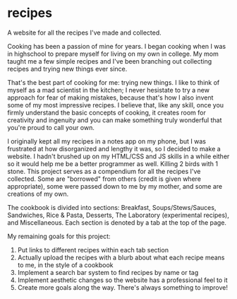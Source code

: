 # recipes
A website for all the recipes I've made and collected.

Cooking has been a passion of mine for years. I began cooking when I was in highschool to prepare myself for living on my own in college. My mom taught me a few simple recipes and I've been branching out collecting recipes and trying new things ever since.

That's the best part of cooking for me: trying new things. I like to think of myself as a mad scientist in the kitchen; I never hesistate to try a new approach for fear of making mistakes, because that's how I also invent some of my most impressive recipes. I believe that, like any skill, once you firmly understand the basic concepts of cooking, it creates room for creativity and ingenuity and you can make something truly wonderful that you're proud to call your own.

I originally kept all my recipes in a notes app on my phone, but I was frustrated at how disorganized and lengthy it was, so I decided to make a website. I hadn't brushed up on my HTML/CSS and JS skills in a while either so it would help me be a better programmer as well. Killing 2 birds with 1 stone. This project serves as a compendium for all the recipes I've collected. Some are "borrowed" from others (credit is given where appropriate), some were passed down to me by my mother, and some are creations of my own.

The cookbook is divided into sections: Breakfast, Soups/Stews/Sauces, Sandwiches, Rice & Pasta, Desserts, The Laboratory (experimental recipes), and Miscellaneous. Each section is denoted by a tab at the top of the page.

My remaining goals for this project:
1. Put links to different recipes within each tab section
2. Actually upload the recipes with a blurb about what each recipe means to me, in the style of a cookbook
3. Implement a search bar system to find recipes by name or tag
4. Implement aesthetic changes so the website has a professional feel to it
5. Create more goals along the way. There's always something to improve!
